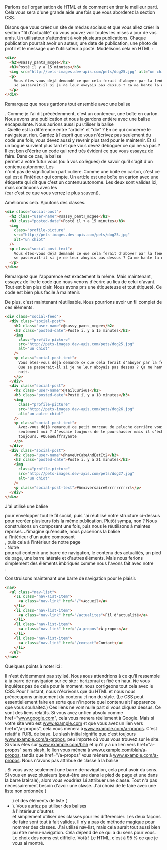 Parlons de l'organisation de HTML et de comment en tirer le meilleur parti. Cela vous sera d'une grande aide une fois que vous aborderez la section CSS.

Disons que vous créez un site de médias sociaux et que vous allez créer la section "fil d'actualité" où vous pouvez voir toutes les mises à jour de vos amis. Un utilisateur s'attendrait à voir plusieurs publications. Chaque publication pourrait avoir un auteur, une date de publication, une photo de profil et le message que l'utilisateur a posté. Modélisons cela en HTML :

```html
<div>
  <h2>@sassy_pants_mcgee</h2>
  <h3>Posté il y a 15 minutes</h3>
  <img src="http://pets-images.dev-apis.com/pets/dog25.jpg" alt="un chiot" />
  <p>
    Vous êtes-vous déjà demandé ce que cela ferait d'aboyer par la fenêtre ? Que
    se passerait-il si je ne leur aboyais pas dessus ? Ça me hante la nuit.
  </p>
</div>
```

Remarquez que nous gardons tout ensemble avec une balise <div>. Comme je l'ai dit précédemment, c'est un conteneur, une boîte en carton. Nous avons une publication et nous la gardons entière avec une balise <div> encapsulante. Nous aurions aussi pu utiliser la balise <article></article>. Quelle est la différence entre "article" et "div" ? En ce qui concerne le navigateur, rien. Gardez à l'esprit que vous n'écrivez pas seulement du code une fois, vous devez aussi y revenir plus tard pour le maintenir. Et si un bogue survient plus tard et que vous devez déboguer ce qui ne va pas ? Il est bon d'écrire un code qui rend très évident ce que vous essayez de faire. Dans ce cas, la balise <article> permet à votre futur vous (ou à vos collègues) de savoir qu'il s'agit d'un contenu autonome. Les <div> n'ont pas de signification particulière. Comme une boîte en carton, c'est ce qui est à l'intérieur qui compte. Un article est une boîte en carton avec une étiquette qui dit que c'est un contenu autonome. Les deux sont valides ici, mais continuons avec les <div> (car c'est ce que vous verrez le plus souvent).

Améliorons cela. Ajoutons des classes.

```html
<div class="social-post">
  <h2 class="user-name">@sassy_pants_mcgee</h2>
  <h3 class="posted-date">Posté il y a 15 minutes</h3>
  <img
    class="profile-picture"
    src="http://pets-images.dev-apis.com/pets/dog25.jpg"
    alt="un chiot"
  />
  <p class="social-post-text">
    Vous êtes-vous déjà demandé ce que cela ferait d'aboyer par la fenêtre ? Que
    se passerait-il si je ne leur aboyais pas dessus ? Ça me hante la nuit.
  </p>
</div>
```

Remarquez que l'apparence est exactement la même. Mais maintenant, essayez de lire le code que nous venons d'écrire au lieu de celui d'avant. Tout est bien plus clair. Nous avons pris une étiqueteuse et tout étiqueté. Ce code est bien plus facile à maintenir.

De plus, c'est maintenant réutilisable. Nous pourrions avoir un fil complet de ces éléments.

```html
<div class="social-feed">
  <div class="social-post">
    <h2 class="user-name">@sassy_pants_mcgee</h2>
    <h3 class="posted-date">Posté il y a 15 minutes</h3>
    <img
      class="profile-picture"
      src="http://pets-images.dev-apis.com/pets/dog25.jpg"
      alt="un chiot"
    />
    <p class="social-post-text">
      Vous êtes-vous déjà demandé ce que cela ferait d'aboyer par la fenêtre ?
      Que se passerait-il si je ne leur aboyais pas dessus ? Ça me hante la
      nuit.
    </p>
  </div>
  <div class="social-post">
    <h2 class="user-name">@TailCurious</h2>
    <h3 class="posted-date">Posté il y a 18 minutes</h3>
    <img
      class="profile-picture"
      src="http://pets-images.dev-apis.com/pets/dog26.jpg"
      alt="un autre chiot"
    />
    <p class="social-post-text">
      Avez-vous déjà remarqué ce petit morceau de peluche derrière vous ? C'est
      seulement moi ? J'essaie toujours de le pourchasser mais il s'échappe
      toujours. #QueueEffrayante
    </p>
  </div>
  <div class="social-post">
    <h2 class="user-name">@haveUrCakeAndEatIt2</h2>
    <h3 class="posted-date">Posté il y a 21 minutes</h3>
    <img
      class="profile-picture"
      src="http://pets-images.dev-apis.com/pets/dog27.jpg"
      alt="un chiot"
    />
    <p class="social-post-text">#AnniversaireGrrrrrrrrrrl</p>
  </div>
</div>
```

J'ai utilisé une balise <div> pour envelopper tout le fil social, puis j'ai réutilisé notre structure ci-dessus pour recréer plusieurs fois la même publication. Plutôt sympa, non ? Nous construisons un composant une fois, puis nous le réutilisons à maintes reprises. J'imagine qu'ensuite, nous placerions la balise <div class="social-feed"> à l'intérieur d'un autre composant <div class="news">, puis cela à l'intérieur de notre page <div class="app">. Notre <div class="app"> pourrait contenir une barre de navigation, le contenu des actualités, un pied de page, une barre latérale et d'autres éléments. Mais nous ferions simplement des éléments imbriqués comme nous l'avons fait avec notre <div class="social-feed">.

Construisons maintenant une barre de navigation pour le plaisir.

```html
<nav>
  <ul class="nav-list">
    <li class="nav-list-item">
      <a class="nav-link" href="/">Accueil</a>
    </li>
    <li class="nav-list-item">
      <a class="nav-link" href="/actualites">Fil d'actualité</a>
    </li>
    <li class="nav-list-item">
      <a class="nav-link" href="/a-propos">À propos</a>
    </li>
    <li class="nav-list-item">
      <a class="nav-link" href="/contact">Contact</a>
    </li>
  </ul>
</nav>
```

Quelques points à noter ici :

Il n'est évidemment pas stylisé. Nous nous attendrions à ce qu'il ressemble à la barre de navigation sur ce site : horizontal et fixé en haut. Ne vous inquiétez pas de cela pour le moment, nous corrigeons tout cela avec le CSS. Pour l'instant, nous n'écrivons que du HTML et nous nous préoccupons uniquement du contenu et non du style. (Le CSS peut essentiellement faire en sorte que n'importe quel contenu ait l'apparence que vous souhaitez.)
Ces liens ne vont nulle part si vous cliquez dessus. Ce sont des liens relatifs. Si vous avez un lien absolu comme href="www.google.com", cela vous mènera réellement à Google. Mais si votre site web est www.example.com et que vous avez un lien vers href="/a-propos", cela vous mènera à www.example.com/a-propos. C'est relatif à l'URL de base. Le slash initial signifie que c'est toujours www.example.com/a-propos, peu importe où vous vous trouvez sur le site. Si vous êtes sur www.example.com/blah et qu'il y a un lien vers href="a-propos" sans slash, le lien vous mènera à www.example.com/blah/a-propos, tandis que href="/a-propos" vous mènera à www.example.com/a-propos.
Nous n'avons pas attribué de classe à la balise <nav>. Si vous avez seulement une barre de navigation, cela peut avoir du sens. Si vous en avez plusieurs (peut-être une dans le pied de page et une dans la barre latérale), alors vous voudriez lui attribuer une classe. Tout n'a pas nécessairement besoin d'avoir une classe.
J'ai choisi de le faire avec une liste non ordonnée (<ul>) et des éléments de liste (<li>). Vous auriez pu utiliser des balises <div> à l'intérieur d'autres <div> et simplement utiliser des classes pour les différencier. Les deux façons de faire sont tout à fait valides.
Il n'y a pas de méthode magique pour nommer des classes. J'ai utilisé nav-list, mais cela aurait tout aussi bien pu être menu-navigation. Cela dépend de ce qui a du sens pour vous. Le choix des noms est difficile.
Voilà ! Le HTML, c'est à 95 % ce que je vous ai montré.
